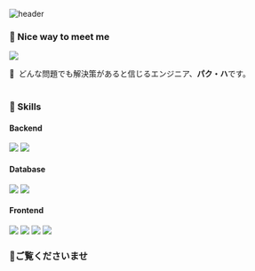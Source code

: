 
![header](https://capsule-render.vercel.app/api?type=venom&color=auto&height=300&section=header&text=PARK%20HA&fontSize=90)

### 🤞 Nice way to meet me
<p>
<a href="mailto:parkha2556@gmail.com" target="_blank"><img src="https://img.shields.io/badge/parkha2556@gmail.com-EA4335?style=flat-square&logo=Gmail&logoColor=white"/></a>

</p>

<p>
  👋&nbsp; どんな問題でも解決策があると信じるエンジニア、<b>パク・ハ</b>です。<br/>
  <br/>
</p>


### 💪 Skills
#### Backend
<p>
 <img src="https://img.shields.io/badge/Java-007396?style=flat-square&logo=Java&logoColor=white"/>
 <img src="https://img.shields.io/badge/Spring%20Boot-6DB33F?style=flat-square&logo=Spring%20Boot&logoColor=white"/>
</p>

#### Database
<p>
 <img src="https://img.shields.io/badge/MySQL-4479A1?style=flat-square&logo=MySQL&logoColor=white"/>
 <img src="https://img.shields.io/badge/PostgreSQL-336791?style=flat-square&logo=PostgreSQL&logoColor=white"/>
</p>

#### Frontend
<p>
 <img src="https://img.shields.io/badge/javascript-F7DF1E?style=flat-square&logo=javascript&logoColor=black"> 
 <img src="https://img.shields.io/badge/css-1572B6?style=flat-square&logo=css3&logoColor=white">
 <img src="https://img.shields.io/badge/ReactNative-61DAFB?style=flat-square&logo=React&logoColor=black"/>
 <img src="https://img.shields.io/badge/Android-3DDC84?style=flat-square&logo=Android&logoColor=white"/>
</p>

### 🙌ご覧くださいませ
<p>
  <br/>
</p>


